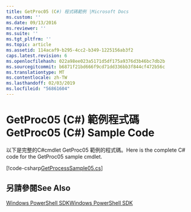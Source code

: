 ```yaml
---
title: GetProc05 (C#) 程式碼範例 |Microsoft Docs
ms.custom: ''
ms.date: 09/13/2016
ms.reviewer: ''
ms.suite: ''
ms.tgt_pltfrm: ''
ms.topic: article
ms.assetid: 114acaf9-b295-4cc2-b349-1225156ab3f2
caps.latest.revision: 6
ms.openlocfilehash: 022a98ee023a5171d5df175a9376d3b46bc7db2b
ms.sourcegitcommit: b6871f21bd666f9cd71dd336bb3f844cf472b56c
ms.translationtype: MT
ms.contentlocale: zh-TW
ms.lasthandoff: 02/03/2019
ms.locfileid: "56861604"
---
```

# <a name="getproc05-c-sample-code"></a><span data-ttu-id="a6e32-102">GetProc05 (C#) 範例程式碼</span><span class="sxs-lookup"><span data-stu-id="a6e32-102">GetProc05 (C#) Sample Code</span></span>

<span data-ttu-id="a6e32-103">以下是完整的C#cmdlet GetProc05 範例的程式碼。</span><span class="sxs-lookup"><span data-stu-id="a6e32-103">Here is the complete C# code for the GetProc05 sample cmdlet.</span></span>

[!code-csharp[GetProcessSample05.cs](../../powershell-sdk-samples/SDK-2.0/csharp/GetProcessSample05/GetProcessSample05.cs#L11-L411 "GetProcessSample05.cs")]

## <a name="see-also"></a><span data-ttu-id="a6e32-104">另請參閱</span><span class="sxs-lookup"><span data-stu-id="a6e32-104">See Also</span></span>

[<span data-ttu-id="a6e32-105">Windows PowerShell SDK</span><span class="sxs-lookup"><span data-stu-id="a6e32-105">Windows PowerShell SDK</span></span>](../windows-powershell-reference.md)